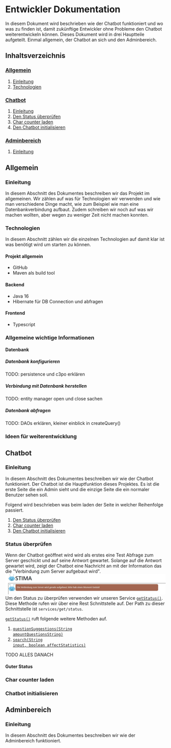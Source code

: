 # Entwickler Dokumentation
In diesem Dokument wird beschrieben wie der Chatbot funktioniert und wo was zu finden ist, damit zukünftige Entwickler ohne Probleme den Chatbot weiterentwickeln können.
Dieses Dokument wird in drei Hauptteile aufgeteilt. Einmal allgemein, der Chatbot an sich und den Adminbereich.

## Inhaltsverzeichnis
### [Allgemein](#general-section-start)<a name="tableofcontent-general"></a>
1. [Einleitung](#general-introduction)
2. [Technologien](#technologies)

### [Chatbot](#chatbot-section-start)<a name="tableofcontent-chatbot"></a>
 1. [Einleitung](#chatbot-introduction)
 2. [Den Status überprüfen](#check-state)
 3. [Char counter laden](#load-char-counter)
 4. [Den Chatbot initialisieren](#init-chatbot)

### [Adminbereich](#admintool-section-start)<a name="tableofcontent-admintool"></a>
1. [Einleitung](#admintool-introduction)

## Allgemein <a name="general-section-start"></a>
### Einleitung <a name="general-introduction"></a>
In diesem Abschnitt des Dokumentes beschreiben wir das Projekt im allgemeinen.
Wir zählen auf was für Technologien wir verwenden und wie man verschiedene Dinge macht, wie zum Beispiel wie man eine Datenbankverbindung aufbaut. Zudem schreiben wir noch auf was wir machen wollten, aber wegen zu weniger Zeit nicht machen konnten.
### Technologien <a name="technologies"></a>
In diesem Abschnitt zählen wir die einzelnen Technologien auf damit klar ist was benötigt wird um starten zu können.
#### Projekt allgemein
- GitHub
- Maven als build tool
#### Backend
- Java 16
- Hibernate für DB Connection und abfragen
#### Frontend
- Typescript

### Allgemeine wichtige Informationen
#### Datenbank
##### Datenbank konfigurieren
TODO: persistence und c3po erklären
##### Verbindung mit Datenbank herstellen
TODO: entity manager open und close sachen
##### Datenbank abfragen
TODO: DAOs erklären, kleiner einblick in createQuery()

### Ideen für weiterentwicklung

## Chatbot <a name="chatbot-section-start"></a>
### Einleitung <a name="chatbot-introduction"></a>
In diesem Abschnitt des Dokumentes beschreiben wir wie der Chatbot funktioniert.
Der Chatbot ist die Hauptfunktion dieses Projektes. Es ist die erste Seite die ein Admin sieht und die einzige Seite die ein normaler Benutzer sehen soll.

Folgend wird beschrieben was beim laden der Seite in welcher Reihenfolge passiert.
1. [Den Status überprüfen](#check-state)
2. [Char counter laden](#load-char-counter)
3. [Den Chatbot initialisieren](#init-chatbot)

### Status überprüfen <a name="check-state"></a>
Wenn der Chatbot geöffnet wird wird als erstes eine Test Abfrage zum Server geschickt und auf seine Antwort gewartet. Solange auf die Antwort gewartet wird, zeigt der Chatbot eine Nachricht an mit der Information das die "Verbindung zum Server aufgebaut wird".
![Checking state of server](https://raw.githubusercontent.com/UBS-POf-Chatbot/Docs/main/images/checkStatus.jpg)
Um den Status zu überprüfen verwenden wir unseren Service  [<code>getStatus()</code>](https://ubs-pof-chatbot.github.io/JavaDoc/com/ubs/backend/services/Get.html#getStatus()). Diese Methode rufen wir über eine Rest Schnittstelle auf. Der Path zu dieser Schnittstelle ist <code>services/get/status</code>.

[<code>getStatus()</code>](https://ubs-pof-chatbot.github.io/JavaDoc/com/ubs/backend/services/Get.html#getStatus()) ruft folgende weitere Methoden auf.
1. [<code>questionSuggestions(String amountQuestionsString)</code>](https://ubs-pof-chatbot.github.io/JavaDoc/com/ubs/backend/services/Get.html#questionSuggestions(java.lang.String))
2. [<code>search(String input, boolean affectStatistics)</code>](https://ubs-pof-chatbot.github.io/JavaDoc/com/ubs/backend/services/IntentFinderNew.html#search(java.lang.String,boolean))

TODO ALLES DANACH

#### Guter Status


### Char counter laden<a name="load-char-counter"></a>
### Chatbot initialisieren<a name="init-chatbot"></a>

## Adminbereich <a name="admintool-section-start"></a>
### Einleitung <a name="admintool-introduction"></a>
In diesem Abschnitt des Dokumentes beschreiben wir wie der Adminbereich funktioniert.